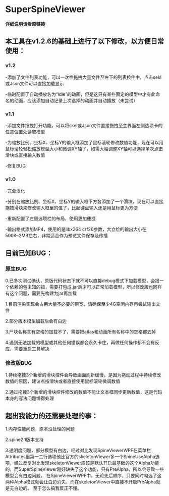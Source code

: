 # SuperSpineViewer

[**详细说明请看原链接**](https://github.com/Aloento/SuperSpineViewer/blob/master/README.md)


## 本工具在v1.2.6的基础上进行了以下修改，以方便日常使用：
### v1.2
-添加了文件列表功能，可以一次性拖拽大量文件至左下的列表控件中，点击sekl或Json文件可以直接加载显示

-临时配置了自动播放名为“Idle”的动画，但是这只有某些固定的模型中才有此命名的动画，应该添加自动记录上次选择的动画并自动播放（未尝试）
### v1.1

-添加文件拖拽打开功能，可以将skel或Json文件直接拖拽至主界面左侧选项卡的任意位置处读取模型

-为缩放比例、坐标X、坐标Y的输入框添加了鼠标滚轮修改数值功能，现在可以用鼠标滚轮轻松缩放模型大小和微调XY轴了，如需大幅调整XY轴可以选择单次点击滑块或直接输入数值

-修复BUG


### v1.0

-完全汉化

-分别在缩放比例、坐标X、坐标Y的输入框下方各添加了一个滑块，现在可以直接拖拽滑块来修改输入框里的值了，比起键盘输入还是用鼠标更为方便

-重新配置了左侧选项栏的布局，使用更加便捷

-输出格式添加MP4，使用的是libx264 crf26参数，大立绘的输出大小在500K~2MB左右，非常适合作为预览文件保存及传播

## 目前已知BUG：

### 原生BUG
0.已多次测试确认，原版代码状态下就不可以直接debug模式下加载模型，会报一个依赖的包未知的错，需要打包成.jar后才可以正常加载模型，所以修改版也同样有这个问题，需要先构建为jar再加载

1.目前渲染实现会占用大量不必要的带宽，请确保至少4G空闲内存再尝试输出文件

2.部分版本模型加载后会有白边

3.尸块名称含有空格的加载不了，需要把atlas和动画所有名称中的空格都去掉

4.遇到无法加载的模型或其他任何错误都会永久卡住，再做任何操作都不会有反应，需要重启工具解决

### 修改版BUG

1.持续拖拽3个新增的滑块控件会导致画面刷新缓慢，是因为拖动过程中持续修改数值的原因，建议点按滑块或者直接使用鼠标滚轮微调数值

2.通过拖拽3个新增的滑块控件修改的数值不能让文本框同步更新数值，这是代码本身的写法问题懒得处理


## 超出我能力的还需要处理的事：
1.内存性能问题，原本没处理的问题

2.spine2.1版本支持

3.透明度问题，部分模型有白边，经过对比发现SpineViewerWPF在菜单栏Attributes里第一二行选项他比官方的skeletonViewer多一个SpineUseAlpha选项，经过反复对比发现skeletonViewer应该是默认开启最基础的这个Alpha功能的，而SuperSpineViewer刚好缺失了这个功能，只有PreAlpha，所以会导致一些模型会有白边问题。
在SpineViewerWPF中，无论先后顺序，只要同时勾选了这两种Alpha模式就会让白边消失，而在skeletonViewer中直接不开启PreAlpha就是无白边的。
至于怎么搞我反正不懂。

